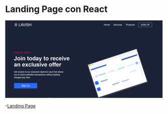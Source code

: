 # Landing Page con React

![Landing Page](./public/images/principal.jpg)

-[Landing Page ](https://jhonpe.github.io/react-website)